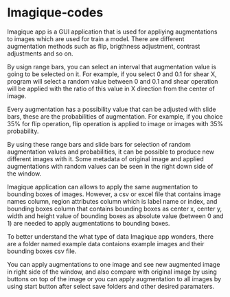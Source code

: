 # Imagique-codes

Imagique app is a GUI application that is used for appliying augmentations to images which are used for train a model. There are different augmentation methods such as flip,
brigthness adjustment, contrast adjustments and so on. 

By usign range bars, you can select an interval that augmentation value is going to be selected on it. For example, if you select 0 and 0.1 for shear X, program will select 
a random value between 0 and 0.1 and shear operation will be applied with the ratio of this value in X direction from the center of image. 

Every augmentation has a possibility value that can be adjusted with slide bars, these are the probabilities of augmentation. For example, if you choice 35% for flip operation,
flip operation is applied to image or images with 35% probability.

By using these range bars and slide bars for selection of random augmentation values and probabilities, it can be possible to produce new different images with it. Some
metadata of original image and applied augmentations with random values can be seen in the right down side of the window.

Imagique application can allows to apply the same augmentation to bounding boxes of images. However, a csv or excel file that contains image names column, region attributes 
column which is label name or index, and bounding boxes column that contains bounding boxes as center x, center y, width and height value of bounding boxes as absolute value 
(between 0 and 1) are needed to apply augmentations to bounding boxes. 

To better understand the what type of data Imagique app wonders, there are a folder named example data contaions example images and their bounding boxes csv file.

You can apply augmentations to one image and see new augmented image in right side of the window, and also compare with original image by using buttons on top of the image 
or you can apply augmentation to all images by using start button after select save folders and other desired paramaters. 
